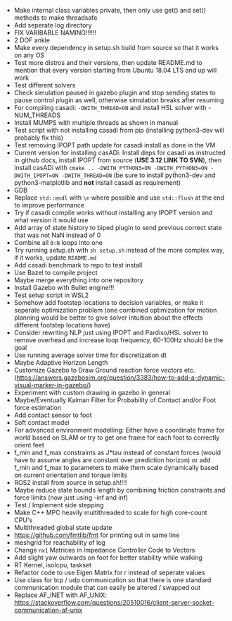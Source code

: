- Make internal class variables private, then only use get() and set() methods to make threadsafe
- Add seperate log directory
- FIX VARIBABLE NAMING!!!!!!
- 2 DOF ankle
- Make every dependency in setup.sh build from source so that it works on any OS
- Test more distros and their versions, then update README.md to mention that every version starting from Ubuntu 18.04 LTS and up will work
- Test different solvers
- Check simulation paused in gazebo plugin and stop sending states to pause control plugin as well, otherwise simulation breaks after resuming
- For compiling casadi: `-DWITH_THREAD=ON` and install HSL solver with -NUM_THREADS
- Install MUMPS with multiple threads as shown in manual
- Test script with not installing casadi from pip (installing python3-dev will probably fix this)
- Test removing IPOPT path update for casadi install as done in the VM
- Current version for installing casADi: Install deps for casadi as instructed in github docs, install IPOPT from source (**USE 3.12 LINK TO SVN**), then install casADi with `cmake .. -DWITH_PYTHON3=ON -DWITH_PYTHON3=ON -DWITH_IPOPT=ON -DWITH_THREAD=ON` (be sure to install python3-dev and python3-matplotlib and **not** install casadi as requirement) 
- GDB
- Replace `std::endl` with `\n` where possible and use `std::flush` at the end to improve performance
- Try if casadi compile works without installing any IPOPT version and what version it would use
- Add array of state history to biped plugin to send previous correct state that was not NaN instead of 0
- Combine all `0:N` loops into one
- Try running setup.sh with `sh setup.sh` instead of the more complex way, if it works, update `README.md`
- Add casadi benchmark to repo to test install
- Use Bazel to compile project
- Maybe merge everything into one repository
- Install Gazebo with Bullet engine!!!
- Test setup script in WSL2
- Somehow add footstep locations to decision variables, or make it seperate optimization problem (one combined optimization for motion planning would be better to give solver intuition about the effects different footstep locations have)
- Consider rewriting NLP just using IPOPT and Pardiso/HSL solver to remove overhead and increase loop frequency, 60-100Hz should be the goal
- Use running average solver time for discretization dt
- Maybe Adaptive Horizon Length
- Customize Gazebo to Draw Ground reaction force vectors etc. (https://answers.gazebosim.org/question/3383/how-to-add-a-dynamic-visual-marker-in-gazebo/)
- Experiment with custom drawing in gazebo in general
- Maybe/Eventually Kalman Filter for Probability of Contact and/or Foot force estimation
- Add contact sensor to foot
- Soft contact model
- For advanced environment modelling: Either have a coordinate frame for world based on SLAM or try to get one frame for each foot to correctly orient feet
- f_min and f_max constraints as J*tau instead of constant forces (would have to assume angles are constant over prediction horizon) or add f_min and f_max to parameters to make them scale dynamically based on current orientation and torque limits
- ROS2 install from source in setup.sh!!!!
- Maybe reduce state bounds length by combining friction constraints and force limits (now just using -inf and inf)
- Test / Implement side stepping
- Make C++ MPC heavily multithreaded to scale for high core-count CPU's
- Multithreaded global state update
- https://github.com/fmtlib/fmt for printing out in same line
- meshgrid for reachability of leg
- Change `nx1` Matrices in Impedance Controller Code to Vectors
- Add slight yaw outwards on foot for better stability while walking
- RT Kernel, isolcpu, taskset
- Refactor code to use Eigen Matrix for r instead of seperate values
- Use class for tcp / udp communication so that there is one standard communication module that can easily be altered / swapped out
- Replace AF_INET with AF_UNIX: https://stackoverflow.com/questions/20510016/client-server-socket-communication-af-unix